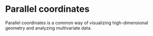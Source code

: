 Parallel coordinates
===

Parallel coordinates is a common way of visualizing high-dimensional geometry and analyzing multivariate data.
